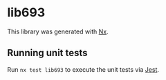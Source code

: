 # lib693

This library was generated with [Nx](https://nx.dev).

## Running unit tests

Run `nx test lib693` to execute the unit tests via [Jest](https://jestjs.io).
